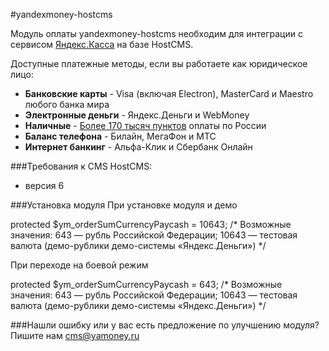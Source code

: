 #yandexmoney-hostcms

Модуль оплаты yandexmoney-hostcms необходим для интеграции с сервисом [Яндекс.Касса](http://kassa.yandex.ru/) на базе HostCMS. 

Доступные платежные методы, если вы работаете как юридическое лицо:
* **Банковские карты** -  Visa (включая Electron), MasterCard и Maestro любого банка мира
* **Электронные деньги** - Яндекс.Деньги и WebMoney
* **Наличные** - [Более 170 тысяч пунктов](https://money.yandex.ru/pay/doc.xml?id=526209) оплаты по России
* **Баланс телефона** - Билайн, МегаФон и МТС
* **Интернет банкинг** - Альфа-Клик и Сбербанк Онлайн

###Требования к CMS HostCMS:
* версия 6

###Установка модуля
При установке модуля и демо

protected $ym_orderSumCurrencyPaycash = 10643; /* Возможные значения: 643 — рубль Российской Федерации; 10643 — тестовая валюта (демо-рублики демо-системы «Яндекс.Деньги») */

При переходе на боевой режим

protected $ym_orderSumCurrencyPaycash = 643; /* Возможные значения: 643 — рубль Российской Федерации; 10643 — тестовая валюта (демо-рублики демо-системы «Яндекс.Деньги») */

###Нашли ошибку или у вас есть предложение по улучшению модуля?
Пишите нам cms@yamoney.ru
